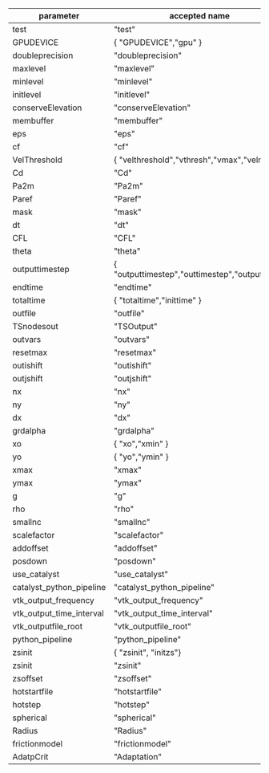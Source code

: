 | parameter | accepted name |
 |-----|-----|
| test | "test"|
| GPUDEVICE | { "GPUDEVICE","gpu" }|
| doubleprecision | "doubleprecision"|
| maxlevel | "maxlevel"|
| minlevel | "minlevel"|
| initlevel | "initlevel"|
| conserveElevation | "conserveElevation"|
| membuffer | "membuffer"|
| eps | "eps"|
| cf | "cf"|
| VelThreshold | { "velthreshold","vthresh","vmax","velmax" }|
| Cd | "Cd"|
| Pa2m | "Pa2m"|
| Paref | "Paref"|
| mask | "mask"|
| dt | "dt"|
| CFL | "CFL"|
| theta | "theta"|
| outputtimestep | { "outputtimestep","outtimestep","outputstep"}|
| endtime | "endtime"|
| totaltime | { "totaltime","inittime" }|
| outfile | "outfile"|
| TSnodesout| "TSOutput"|
| outvars| "outvars"|
| resetmax | "resetmax"|
| outishift | "outishift"|
| outjshift | "outjshift"|
| nx | "nx"|
| ny | "ny"|
| dx | "dx"|
| grdalpha | "grdalpha"|
| xo | { "xo","xmin" }|
| yo | { "yo","ymin" }|
| xmax | "xmax"|
| ymax | "ymax"|
| g | "g"|
| rho | "rho"|
| smallnc | "smallnc"|
| scalefactor | "scalefactor"|
| addoffset | "addoffset"|
| posdown | "posdown"|
| use_catalyst | "use_catalyst"|
| catalyst_python_pipeline | "catalyst_python_pipeline"|
| vtk_output_frequency | "vtk_output_frequency"|
| vtk_output_time_interval | "vtk_output_time_interval"|
| vtk_outputfile_root | "vtk_outputfile_root"|
| python_pipeline | "python_pipeline"|
| zsinit | { "zsinit", "initzs"}|
| zsinit | "zsinit"|
| zsoffset | "zsoffset"|
| hotstartfile | "hotstartfile"|
| hotstep | "hotstep"|
| spherical | "spherical"|
| Radius | "Radius"|
| frictionmodel | "frictionmodel"|
| AdatpCrit | "Adaptation"|

